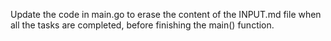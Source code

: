 Update the code in main.go to erase the content of the INPUT.md file when all the tasks are completed, before finishing the main() function.